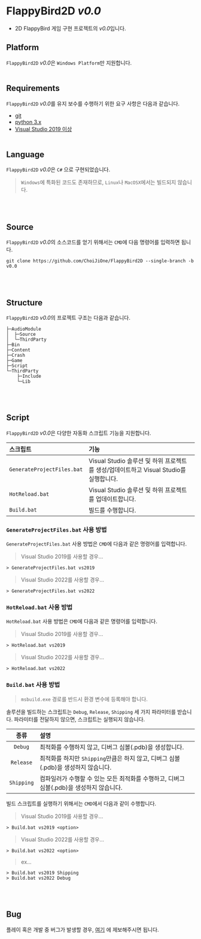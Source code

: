 # FlappyBird2D *v0.0*
- 2D FlappyBird 게임 구현 프로젝트의 *v0.0*입니다.


## Platform

`FlappyBird2D` *v0.0*은 `Windows Platform`만 지원합니다.
<br><br>


## Requirements

`FlappyBird2D` *v0.0*를 유지 보수를 수행하기 위한 요구 사항은 다음과 같습니다.
- [git](https://git-scm.com/)
- [python 3.x](https://www.python.org/downloads/)
- [Visual Studio 2019 이상](https://visualstudio.microsoft.com/)
<br><br>


## Language

`FlappyBird2D` *v0.0*은 `C#` 으로 구현되었습니다.  
> `Windows`에 특화된 코드도 존재하므로, `Linux`나 `MacOSX`에서는 빌드되지 않습니다.

<br><br>


## Source

`FlappyBird2D` *v0.0*의 소스코드를 얻기 위해서는 `CMD`에 다음 명령어를 입력하면 됩니다.
```
git clone https://github.com/ChoiJiOne/FlappyBird2D --single-branch -b v0.0
```
<br><br>


## Structure

`FlappyBird2D` *v0.0*의 프로젝트 구조는 다음과 같습니다.
```
├─AudioModule
│  ├─Source
│  └─ThirdParty
├─Bin
├─Content
├─Crash
├─Game
├─Script
└─ThirdParty
    ├─Include
    └─Lib
```
<br><br>


## Script

`FlappyBird2D` *v0.0*은 다양한 자동화 스크립트 기능을 지원합니다.  

| 스크립트 | 기능 |
|:---|:---|
| `GenerateProjectFiles.bat`    |  Visual Studio 솔루션 및 하위 프로젝트를 생성/업데이트하고 Visual Studio를 실행합니다. |
| `HotReload.bat`    | Visual Studio 솔루션 및 하위 프로젝트를 업데이트합니다. |
| `Build.bat`    | 빌드를 수행합니다. |

###  `GenerateProjectFiles.bat` 사용 방법

`GenerateProjectFiles.bat` 사용 방법은 `CMD`에 다음과 같은 명령어를 입력합니다.

> Visual Studio 2019를 사용할 경우...
```
> GenerateProjectFiles.bat vs2019
```

> Visual Studio 2022를 사용할 경우...
```
> GenerateProjectFiles.bat vs2022
```

### `HotReload.bat` 사용 방법

`HotReload.bat` 사용 방법은 `CMD`에 다음과 같은 명령어를 입력합니다.

> Visual Studio 2019를 사용할 경우...
```
> HotReload.bat vs2019
```

> Visual Studio 2022를 사용할 경우...
```
> HotReload.bat vs2022
```

### `Build.bat` 사용 방법

> `msbuild.exe` 경로를 반드시 환경 변수에 등록해야 합니다.

솔루션을 빌드하는 스크립트는 `Debug`, `Release`, `Shipping` 세 가지 파라미터를 받습니다.
파라미터를 전달하지 않으면, 스크립트는 실행되지 않습니다.

| 종류 | 설명 |
|:---:|:---|
| `Debug`    | 최적화를 수행하지 않고, 디버그 심볼(.pdb)을 생성합니다. |
| `Release`  | 최적화를 하지만 `Shipping`만큼은 하지 않고, 디버그 심볼(.pdb)을 생성하지 않습니다. |
| `Shipping` | 컴파일러가 수행할 수 있는 모든 최적화를 수행하고, 디버그 심볼(.pdb)을 생성하지 않습니다. |

빌드 스크립트를 실행하기 위해서는 `CMD`에서 다음과 같이 수행합니다.

> Visual Studio 2019를 사용할 경우...
```
> Build.bat vs2019 <option>
```

> Visual Studio 2022를 사용할 경우...
```
> Build.bat vs2022 <option>
```

> ex...
```
> Build.bat vs2019 Shipping
> Build.bat vs2022 Debug
```
<br><br>


## Bug

플레이 혹은 개발 중 버그가 발생할 경우, [여기](https://github.com/ChoiJiOne/FlappyBird2D/issues) 에 제보해주시면 됩니다.
